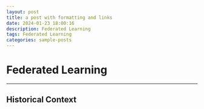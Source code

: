 ```yaml
---
layout: post
title: a post with formatting and links
date: 2024-01-23 18:00:16
description: Federated Learning
tags: Federated Learning
categories: sample-posts
---
```


# Federated Learning
<hr>

## Historical Context

<blockquote>
    
</blockquote>

